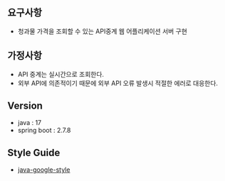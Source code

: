 ## 요구사항 
- 청과물 가격을 조회할 수 있는 API중계 웹 어플리케이션 서버 구현

## 가정사항 
- API 중계는 실시간으로 조회한다. 
- 외부 API에 의존적이기 때문에 외부 API 오류 발생시 적절한 에러로 대응한다.

## Version
- java : 17
- spring boot : 2.7.8

## Style Guide
- [java-google-style](https://github.com/google/styleguide/blob/gh-pages/intellij-java-google-style.xml)
 

